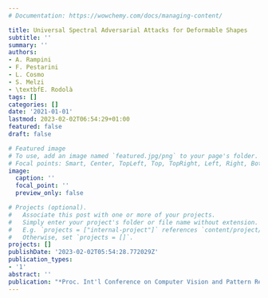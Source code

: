 ```yaml
---
# Documentation: https://wowchemy.com/docs/managing-content/

title: Universal Spectral Adversarial Attacks for Deformable Shapes
subtitle: ''
summary: ''
authors:
- A. Rampini
- F. Pestarini
- L. Cosmo
- S. Melzi
- \textbfE. Rodolà
tags: []
categories: []
date: '2021-01-01'
lastmod: 2023-02-02T06:54:29+01:00
featured: false
draft: false

# Featured image
# To use, add an image named `featured.jpg/png` to your page's folder.
# Focal points: Smart, Center, TopLeft, Top, TopRight, Left, Right, BottomLeft, Bottom, BottomRight.
image:
  caption: ''
  focal_point: ''
  preview_only: false

# Projects (optional).
#   Associate this post with one or more of your projects.
#   Simply enter your project's folder or file name without extension.
#   E.g. `projects = ["internal-project"]` references `content/project/deep-learning/index.md`.
#   Otherwise, set `projects = []`.
projects: []
publishDate: '2023-02-02T05:54:28.772029Z'
publication_types:
- '1'
abstract: ''
publication: "*Proc. Int'l Conference on Computer Vision and Pattern Recognition (CVPR)*"
---
```

